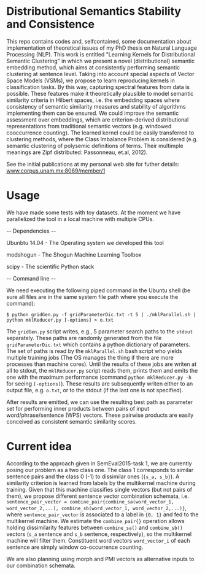 # Distributional Semantics Stability and Consistence
This repo contains codes and, selfcontained, some documentation about implementation of theoretical issues of my PhD thesis on Natural Language Processing (NLP). This work is entitled "Learning Kernels for Distributional Semantic Clustering" in which we present a novel (distributional) semantic embedding method, which aims at consistently performing semantic clustering at sentence level. Taking into account special aspects of Vector Space Models (VSMs), we propose to learn reproducing kernels in classification tasks. By this way, capturing spectral features from data is possible. These features make it theoretically plausible to model semantic similarity criteria in Hilbert spaces, i.e. the embedding spaces where consistency of semantic similarity measures and stability of algorithms implementing them can be ensured. We could improve the semantic assessment over embeddings, which are criterion-derived distributional representations from traditional semantic vectors (e.g. windowed cooccurrence counting). The learned kernel could be easily transferred to clustering methods, where the Class Imbalance Problem is considered (e.g. semantic clustering of polysemic definitions of terms. Their multimple meanings are Zipf distributed: Passonneau, et.al, 2012).

See the initial publications at my personal web site for futher details: www.corpus.unam.mx:8069/member/1

# Usage

We have made some tests with toy datasets. At the moment we have parallelized the tool in a local machine with multiple CPUs. 

-- Dependencies --

Ubunbtu 14.04 - The Operating system we developed this tool

modshogun - The Shogun Machine Learning Toolbox

scipy - The scientific Python stack

-- Command line --

We need executing the following piped command in the Ubuntu shell (be sure all files are in the same system file path where you execute the command):

`$ python gridGen.py -f gridParameterDic.txt -t 5 | ./mklParallel.sh | python mklReducer.py [-options] > o.txt`

The `gridGen.py` script writes, e.g., 5 parameter search paths to the `stdout` separately. These paths are randomly generated from the  file `gridParameterDic.txt` which contains a python dictionary of parameters. The set of paths is read by the `mklParallel.sh` bash script who yields multiple training jobs (The OS manages the thing if there are more processes than machine cores). Until the results of these jobs are writen at all to stdout, the `mklReducer.py` script reads them, prints them and emits the one with the maximum performance (command `python mklReducer.py -h` for seeing `[-options]`). These results are subsequently writen either to an output file, e.g. `o.txt`, or to the stdout (if the last one is not specified).

After results are emitted, we can use the resulting best path as parameter set for performing inner products between pairs of input word/phrase/sentence (WPS) vectors. These pairwise products are easily conceived as consistent semantic similarity scores.

# Current idea

According to the approach given in SemEval2015-task 1, we are currently posing our problem as a two class one. The class 1 corresponds to similar sentence pairs and the class 0 (-1) to dissimilar ones (`{s_a, s_b}`). A similarity criterion is learned from labels by the multikernel machine during training. Given that this machine classifies single vectors (but not pairs of them), we propose different sentence vector combination schemata, i.e. `sentence_pair_vector = combine_pair{combine_sa(word_vector_1, word_vector_2,...), combine_sb(word_vector_1, word_vector_2,...)}`, where `sentence_pair_vector` is associated to a label in `{0, 1}` and fed to the multikernel machine. We estimate the `combine_pair{}` operation allows holding dissimilarity features between `combine_sa()` and `combine_sb()` vectors (`s_a` sentence and `s_b` sentence, respectively), so the multikernel machine will filter them. Constituent word vectors `word_vector_i` of each sentence are simply window co-occurrence counting.

We are also planning using morph and PMI vectors as alternative inputs to our combination schemata.
